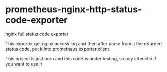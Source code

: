 # prometheus-nginx-http-status-code-exporter
nginx full status code exporter

This exporter get nginx access log and then after parse from it the returned status code, put it into prometheus exporter client.

This project is just born and this code is under testing, so pay attenctio if you want to use it
